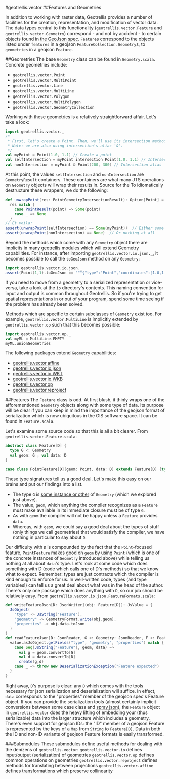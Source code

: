 #geotrellis.vector
##Features and Geometries

In addition to working with raster data, Geotrellis provides a number of facilities for the creation, representation, and modification of vector data. The data types central to this functionality (`geotrellis.vector.Feature` and `geotrellis.vector.Geometry`) correspond - and not by accident - to certain objects found in [the GeoJson spec](http://geojson.org/geojson-spec.html).
`Feature`s correspond to the objects listed  under `features` in a geojson `FeatureCollection`. `Geometry`s, to `geometries` in a geojson `Feature`.

##Geometries
The base `Geometry` class can be found in `Geometry.scala`. Concrete geometries include:
+ `geotrellis.vector.Point`
+ `geotrellis.vector.MultiPoint`
+ `geotrellis.vector.Line`
+ `geotrellis.vector.MultiLine`
+ `geotrellis.vector.Polygon`
+ `geotrellis.vector.MultiPolygon`
+ `geotrellis.vector.GeometryCollection`

Working with these geometries is a relatively straightforward affair. Let's take a look:
```scala
import geotrellis.vector._
/*
 * First, let's create a Point. Then, we'll use its intersection method.
 * Note: we are also using intersection's alias '&'.
 */
val myPoint = Point(1.0, 1.1) // Create a point
val selfIntersection = myPoint intersection Point(1.0, 1.1) // Intersection method
val nonIntersection = myPoint & Point(200, 300) // Intersection alias
```
At this point, the values `selfIntersection` and `nonIntersection` are `GeometryResult` containers. These containers are what many JTS operations on `Geometry` objects will wrap their results in. Source for the To idiomatically destructure these wrappers, we do the following:
```scala
def unwrapPoint(res: PointGeometryIntersectionResult): Option[Point] =
  res match {
    case PointResult(point) => Some(point)
    case _ => None
  }
// Et voila:
assert(unwrapPoint(selfIntersection) == Some(myPoint))  // Either some point
assert(unwrapPoint(nonIntersection) == None)  // Or nothing at all
```

Beyond the methods which come with any `Geometry` object there are implicits in many geotrellis modules which will extend Geometry capabilities. For instance, after importing `geotrellis.vector.io.json._`, it becomes possible to call the `toGeoJson` method on any `Geometry`:
```scala
import geotrellis.vector.io.json._
assert(Point(1,1).toGeoJson == """{"type":"Point","coordinates":[1.0,1.0]}""")
```
If you need to move from a geometry to a serialized representation or vice-versa, take a look at the `io` directory's contents. This naming convention for input and output is common throughout Geotrellis. So if you're trying to get spatial representations in or out of your program, spend some time seeing if the problem has already been solved.

Methods which are specific to certain subclasses of `Geometry` exist too. For example, `geotrellis.vector.MultiLine` is implicitly extended by `geotrellis.vector.op` such that this becomes possible:
```scala
import geotrellis.vector.op._
val myML = MultiLine.EMPTY
myML.unionGeometries
```

The following packages extend `Geometry` capabilities:
- [geotrellis.vector.affine](affine/)
- [geotrellis.vector.io.json](io/json/)
- [geotrellis.vector.io.WKT](io/WKT/)
- [geotrellis.vector.io.WKB](io/WKB/)
- [geotrellis.vector.op](op/)
- [geotrellis.vector.reproject](reproject/)

##Features
The `Feature` class is odd. At first blush, it thinly wraps one of the afforementioned `Geometry` objects along with some type of data. Its purpose will be clear if you can keep in mind the importance of the geojson format of serialization which is now ubiquitous in the GIS software space. It can be found in `Feature.scala`.

Let's examine some source code so that this is all a bit clearer.
From `geotrellis.vector.Feature.scala`:
```scala
abstract class Feature[D] {
  type G <: Geometry
  val geom: G ; val data: D
}

case class PointFeature[D](geom: Point, data: D) extends Feature[D] {type G = Point}
```
These type signatures tell us a good deal. Let's make this easy on our brains and put our findings into a list.
- The type `G` is [some instance or other](http://docs.scala-lang.org/tutorials/tour/upper-type-bounds.html) of `Geometry` (which we explored just above).
- The value, `geom`, which anything the compiler recognizes as a `Feature` must make available in its immediate closure must be of type `G`.
- As with `geom` the compiler will not be happy unless a `Feature` provides `data`.
- Whereas, with `geom`, we could say a good deal about the types of stuff (only things we call geometries) that would satisfy the compiler, we have nothing in particular to say about `D`.

Our difficulty with `D` is compounded by the fact that the `Point`-focused feature, `PointFeature` makes good on `geom` by using `Point` (which is one of the concrete instances of `Geometry` introduced above) while telling us nothing at all about `data`'s type.
Let's look at some code which does something with D (code which calls one of D's methods) so that we know what to expect. Remember: types are just contracts which the compiler is kind enough to enforce for us. In well-written code, types (and type variables!) can tell us a great deal about what was in the head of the author.
There's only one package which does anything with `D`, so our job should be relatively easy. From `geotrellis.vector.io.json.FeatureFormats.scala`:
```Scala
def writeFeatureJson[D: JsonWriter](obj: Feature[D]): JsValue = {
  JsObject(
    "type" -> JsString("Feature"),
    "geometry" -> GeometryFormat.write(obj.geom),
    "properties" -> obj.data.toJson
  )
}
def readFeatureJson[D: JsonReader, G <: Geometry: JsonReader, F <: Feature[D]](value: JsValue)(create : (G, D) => F): F = {
  value.asJsObject.getFields("type", "geometry", "properties") match {
    case Seq(JsString("Feature"), geom, data) =>
      val g = geom.convertTo[G]
      val d = data.convertTo[D]
      create(g,d)
    case _ => throw new DeserializationException("Feature expected")
  }
}
```
Right away, `D`'s purpose is clear: any `D` which comes with the tools necessary for json serialization and deserialization will suffice. In effect, `data` corresponds to the "properties" member of the geojson spec's Feature object.
If you can provide the serialization tools (almost certainly implicit conversions between some case class and [spray json](https://github.com/spray/spray-json)), the `Feature` object in `geotrellis.vector` does the heavy lifting of embedding your (thus serializable) data into the larger structure which includes a geometry. There's even support for geojson IDs: the "ID" member of a geojson Feature is represented by the keys of a `Map` from `String` to `Feature[D]`. Data in both the ID and non-ID variants of geojson Feature formats is easily transformed.

###Submodules
These submodules define useful methods for dealing with the denizens of `geotrellis.vector`:
`geotrellis.vector.io` defines input/output (serialization) of geometries
`geotrellis.vector.op` defines common operations on geometries
`geotrellis.vector.reproject` defines methods for translating between projections
`geotrellis.vector.affine` defines transformations which preserve collinearity
